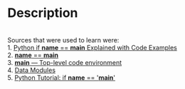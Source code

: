 # Description
<br>Sources that were used to learn  were:
<br>1. [Python if __name__ == __main__ Explained with Code Examples](https://www.freecodecamp.org/news/if-name-main-python-example/)
<br>2. [__name__ == __main__](https://stackoverflow.com/questions/419163/what-does-if-name-main-do) 
<br>3. [__main__ — Top-level code environment](https://docs.python.org/3/library/__main__.html)
<br>4. [Data Modules](https://docs.python.org/3/tutorial/modules.html#tut-modules)
<br>5. [Python Tutorial: if __name__ == '__main__'](https://www.youtube.com/watch?v=sugvnHA7ElY)
